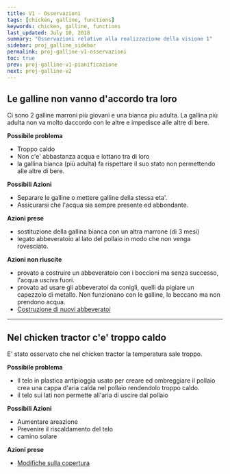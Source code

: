 ```yaml
---
title: V1 - Osservazioni
tags: [chicken, galline, functions]
keywords: chicken, galline, functions
last_updated: July 10, 2018
summary: "Osservazioni relative alla realizzazione della visione 1"
sidebar: proj_galline_sidebar
permalink: proj-galline-v1-osservazioni
toc: true
prev: proj-galline-v1-pianificazione
next: proj-galline-v2
---
```


## Le galline non vanno d'accordo tra loro
Ci sono 2 galline marroni più giovani e una bianca piu adulta.
La gallina più adulta non va molto daccordo con le altre e impedisce alle altre di bere.

**Possibile problema**
- Troppo caldo
- Non c'e' abbastanza acqua e lottano tra di loro
- la gallina bianca (più adulta) fa rispettare il suo stato non permettendo alle altre di bere.

**Possibili Azioni**
- Separare le galline o mettere galline della stessa eta'.
- Assicurarsi che l'acqua sia sempre presente ed abbondante.

**Azioni prese**
- sostituzione della gallina bianca con un altra marrone (di 3 mesi)
- legato abbeveratoio al lato del pollaio in modo che non venga rovesciato.

**Azioni non riuscite**
- provato a costruire un abbeveratoio con i boccioni ma senza successo, l'acqua usciva fuori.
- provato ad usare gli abbeveratoi da conigli, quelli da pigiare un capezzolo di metallo. Non funzionano con le galline, lo beccano ma non prendono acqua.
- [Costruzione di nuovi abbeveratoi](gal-prog-abbeveratoi.html)

---

## Nel chicken tractor c'e' troppo caldo
E' stato osservato che nel chicken tractor la temperatura sale troppo.

**Possibile problema**
- Il telo in plastica antipioggia usato per creare ed ombreggiare il pollaio crea una cappa d'aria calda nel pollaio rendendolo troppo caldo.
- il telo sui lati non permette all'aria di uscire dal pollaio

**Possibili Azioni**
- Aumentare areazione
- Prevenire il riscaldamento del telo
- camino solare

**Azioni prese**
- [Modifiche sulla copertura](proj-galline-v1-realizzazione.html#copertura-1)
